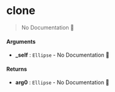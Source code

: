 # clone

> No Documentation 🚧

#### Arguments

- **\_self** : `Ellipse` \- No Documentation 🚧

#### Returns

- **arg0** : `Ellipse` \- No Documentation 🚧